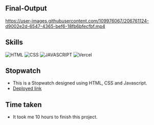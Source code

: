 ## Final-Output

https://user-images.githubusercontent.com/109976067/206761124-d9002e2d-6547-4365-bef6-18fb6bfecfbf.mp4

## Skills

![HTML](https://img.shields.io/badge/HTML5-E34F26?style=for-the-badge&logo=html5&logoColor=white)
![CSS](https://img.shields.io/badge/CSS3-1572B6?style=for-the-badge&logo=css3&logoColor=white)
![JAVASCRIPT](https://img.shields.io/badge/JavaScript-F7DF1E?style=for-the-badge&logo=javascript&logoColor=black)
![Vercel](https://img.shields.io/badge/Vercel-000000?style=for-the-badge&logo=vercel&logoColor=white)

## Stopwatch

- This is a Stopwatch designed using HTML, CSS and Javascript.
- [Deployed link](https://stopwatch-robin.vercel.app/)

## Time taken

- It took me 10 hours to finish this project.
